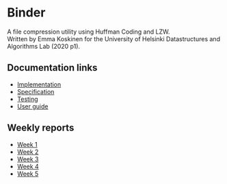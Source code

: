 # Binder
A file compression utility using Huffman Coding and LZW.  
Written by Emma Koskinen for the University of Helsinki Datastructures and Algorithms Lab (2020 p1).

## Documentation links
* [Implementation](./documentation/implementation.md)
* [Specification](./documentation/specification.md)
* [Testing](./documentation/testing.md)
* [User guide](./documentation/user-guide.md)

## Weekly reports
* [Week 1](./documentation/week-1.md)
* [Week 2](./documentation/week-2.md)
* [Week 3](./documentation/week-3.md)
* [Week 4](./documentation/week-4.md)
* [Week 5](./documentation/week-5.md)